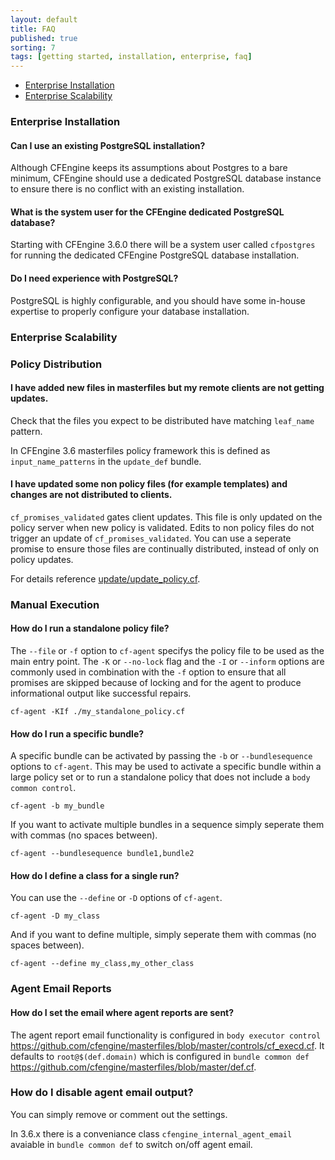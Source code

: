 ```yaml
---
layout: default
title: FAQ
published: true
sorting: 7
tags: [getting started, installation, enterprise, faq]
---
```


* [Enterprise Installation](#enterprise-installation)
* [Enterprise Scalability](#enterprise-scalability)

### Enterprise Installation ###

#### Can I use an existing PostgreSQL installation? ####

Although CFEngine keeps its assumptions about Postgres to a bare minimum,
CFEngine should use a dedicated PostgreSQL database instance to ensure there is
no conflict with an existing installation.

#### What is the system user for the CFEngine dedicated PostgreSQL database?

Starting with CFEngine 3.6.0 there will be a system user called ```cfpostgres``` for running the dedicated CFEngine PostgreSQL database
installation.

#### Do I need experience with PostgreSQL? ####

PostgreSQL is highly configurable, and you should have some in-house expertise
to properly configure your database installation.

### Enterprise Scalability ###

### Policy Distribution ###

#### I  have added new files in masterfiles but my remote clients are not getting updates. ####

Check that the files you expect to be distributed have matching `leaf_name` pattern.

In CFEngine 3.6 masterfiles policy framework this is defined as
`input_name_patterns` in the `update_def` bundle.

#### I have updated some non policy files (for example templates) and changes are not distributed to clients. ###

`cf_promises_validated` gates client updates. This file is only updated on the
policy server when new policy is validated. Edits to non policy files do not
trigger an update of `cf_promises_validated`. You can use a seperate promise to
ensure those files are continually distributed, instead of only on policy
updates.

For details reference
[update/update_policy.cf](https://github.com/cfengine/masterfiles/blob/master/update/update_policy.cf).

### Manual Execution ###

#### How do I run a standalone policy file? ####

The `--file` or `-f` option to `cf-agent` specifys the policy file to be used as the
main entry point. The `-K` or `--no-lock` flag and the `-I` or `--inform`
options are commonly used in combination with the `-f` option to ensure that
all promises are skipped because of locking and for the agent to produce
informational output like successful repairs.

```console
cf-agent -KIf ./my_standalone_policy.cf
```

#### How do I run a specific bundle? ####

A specific bundle can be activated by passing the `-b` or `--bundlesequence`
options to `cf-agent`. This may be used to activate a specific bundle within a
large policy set or to run a standalone policy that does not include a `body
common control`.

```console
cf-agent -b my_bundle
```

If you want to activate multiple bundles in a sequence simply seperate them
with commas (no spaces between).

```console
cf-agent --bundlesequence bundle1,bundle2
```

#### How do I define a class for a single run? ####

You can use the `--define` or `-D` options of `cf-agent`.

```console
cf-agent -D my_class
```

And if you want to define multiple, simply seperate them with commas (no spaces between).

```console
cf-agent --define my_class,my_other_class
```

### Agent Email Reports ###

#### How do I set the email where agent reports are sent? ####

The agent report email functionality is configured in `body executor control`
https://github.com/cfengine/masterfiles/blob/master/controls/cf_execd.cf. It
defaults to `root@$(def.domain)` which is configured in `bundle common def`
https://github.com/cfengine/masterfiles/blob/master/def.cf.

### How do I disable agent email output? ###

You can simply remove or comment out the settings.

In 3.6.x there is a conveniance class `cfengine_internal_agent_email` avaiable
in `bundle common def` to switch on/off agent email.
